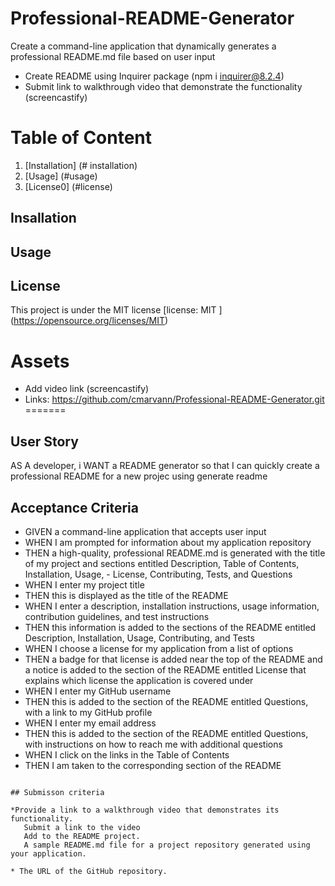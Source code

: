 # Professional-README-Generator

Create a command-line application that dynamically generates a professional README.md file based on user input
* Create README using Inquirer package (npm i inquirer@8.2.4)
* Submit link to walkthrough video that demonstrate the functionality  (screencastify)



# Table of Content
1. [Installation] (# installation)
2. [Usage] (#usage)
3. [License0] (#license)

## Insallation

## Usage 

## License
This project is under the MIT license 
[license: MIT ] (https://opensource.org/licenses/MIT)



# Assets 
* Add video link (screencastify)
* Links: https://github.com/cmarvann/Professional-README-Generator.git
=======

## User Story

AS A developer, i WANT a README generator so that  I can quickly create a professional README for a new projec using generate readme


## Acceptance Criteria

- GIVEN a command-line application that accepts user input
- WHEN I am prompted for information about my application repository
- THEN a high-quality, professional README.md is generated with the title of my project and sections entitled Description, Table of Contents, Installation, Usage, - License, Contributing, Tests, and Questions
- WHEN I enter my project title
- THEN this is displayed as the title of the README
- WHEN I enter a description, installation instructions, usage information, contribution guidelines, and test instructions
- THEN this information is added to the sections of the README entitled Description, Installation, Usage, Contributing, and Tests
- WHEN I choose a license for my application from a list of options
- THEN a badge for that license is added near the top of the README and a notice is added to the section of the README entitled License that explains which license the application is covered under
- WHEN I enter my GitHub username
- THEN this is added to the section of the README entitled Questions, with a link to my GitHub profile
- WHEN I enter my email address
- THEN this is added to the section of the README entitled Questions, with instructions on how to reach me with additional questions
- WHEN I click on the links in the Table of Contents
- THEN I am taken to the corresponding section of the README
```

## Submisson criteria

*Provide a link to a walkthrough video that demonstrates its functionality. 
   Submit a link to the video 
   Add to the README project.
   A sample README.md file for a project repository generated using your application.

* The URL of the GitHub repository.

